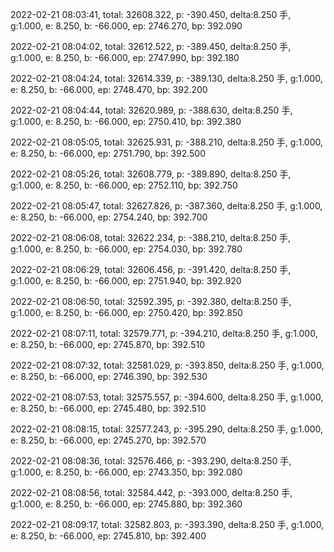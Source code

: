 2022-02-21 08:03:41, total: 32608.322, p: -390.450, delta:8.250 手, g:1.000, e: 8.250, b: -66.000, ep: 2746.270, bp: 392.090

2022-02-21 08:04:02, total: 32612.522, p: -389.450, delta:8.250 手, g:1.000, e: 8.250, b: -66.000, ep: 2747.990, bp: 392.180

2022-02-21 08:04:24, total: 32614.339, p: -389.130, delta:8.250 手, g:1.000, e: 8.250, b: -66.000, ep: 2748.470, bp: 392.200

2022-02-21 08:04:44, total: 32620.989, p: -388.630, delta:8.250 手, g:1.000, e: 8.250, b: -66.000, ep: 2750.410, bp: 392.380

2022-02-21 08:05:05, total: 32625.931, p: -388.210, delta:8.250 手, g:1.000, e: 8.250, b: -66.000, ep: 2751.790, bp: 392.500

2022-02-21 08:05:26, total: 32608.779, p: -389.890, delta:8.250 手, g:1.000, e: 8.250, b: -66.000, ep: 2752.110, bp: 392.750

2022-02-21 08:05:47, total: 32627.826, p: -387.360, delta:8.250 手, g:1.000, e: 8.250, b: -66.000, ep: 2754.240, bp: 392.700

2022-02-21 08:06:08, total: 32622.234, p: -388.210, delta:8.250 手, g:1.000, e: 8.250, b: -66.000, ep: 2754.030, bp: 392.780

2022-02-21 08:06:29, total: 32606.456, p: -391.420, delta:8.250 手, g:1.000, e: 8.250, b: -66.000, ep: 2751.940, bp: 392.920

2022-02-21 08:06:50, total: 32592.395, p: -392.380, delta:8.250 手, g:1.000, e: 8.250, b: -66.000, ep: 2750.420, bp: 392.850

2022-02-21 08:07:11, total: 32579.771, p: -394.210, delta:8.250 手, g:1.000, e: 8.250, b: -66.000, ep: 2745.870, bp: 392.510

2022-02-21 08:07:32, total: 32581.029, p: -393.850, delta:8.250 手, g:1.000, e: 8.250, b: -66.000, ep: 2746.390, bp: 392.530

2022-02-21 08:07:53, total: 32575.557, p: -394.600, delta:8.250 手, g:1.000, e: 8.250, b: -66.000, ep: 2745.480, bp: 392.510

2022-02-21 08:08:15, total: 32577.243, p: -395.290, delta:8.250 手, g:1.000, e: 8.250, b: -66.000, ep: 2745.270, bp: 392.570

2022-02-21 08:08:36, total: 32576.466, p: -393.290, delta:8.250 手, g:1.000, e: 8.250, b: -66.000, ep: 2743.350, bp: 392.080

2022-02-21 08:08:56, total: 32584.442, p: -393.000, delta:8.250 手, g:1.000, e: 8.250, b: -66.000, ep: 2745.880, bp: 392.360

2022-02-21 08:09:17, total: 32582.803, p: -393.390, delta:8.250 手, g:1.000, e: 8.250, b: -66.000, ep: 2745.810, bp: 392.400